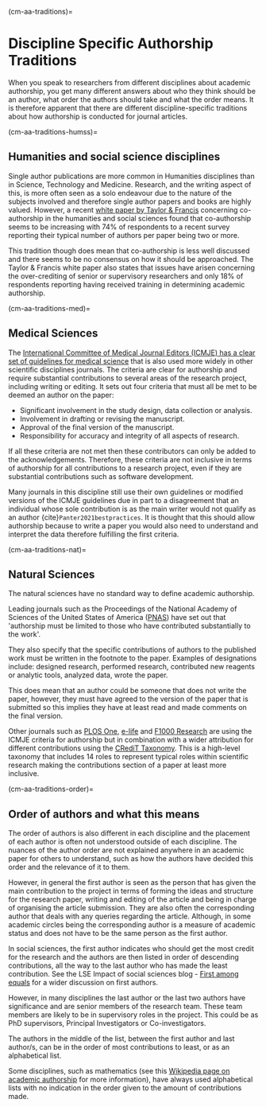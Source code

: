 (cm-aa-traditions)=
# Discipline Specific Authorship Traditions

When you speak to researchers from different disciplines about academic authorship, you get many different answers about who they think should be an author, what order the authors should take and what the order means.
It is therefore apparent that there are different discipline-specific traditions about how authorship is conducted for journal articles.

(cm-aa-traditions-humss)=
## Humanities and social science disciplines

Single author publications are more common in Humanities disciplines than in Science, Technology and Medicine.
Research, and the writing aspect of this, is more often seen as a solo endeavour due to the nature of the subjects involved and therefore single author papers and books are highly valued.
However, a recent [white paper by Taylor & Francis](https://authorservices.taylorandfrancis.com/co-authorship-in-the-humanities-and-social-sciences/) concerning co-authorship in the humanities and social sciences found that co-authorship seems to be increasing with 74% of respondents to a recent survey reporting their typical number of authors per paper being two or more.

This tradition though does mean that co-authorship is less well discussed and there seems to be no consensus on how it should be approached.
The Taylor & Francis white paper also states that issues have arisen concerning the over-crediting of senior or supervisory researchers and only 18% of respondents reporting having received training in determining academic authorship.

(cm-aa-traditions-med)=
## Medical Sciences
The [International Committee of Medical Journal Editors (ICMJE) has a clear set of guidelines for medical science](http://www.icmje.org/recommendations/browse/roles-and-responsibilities/defining-the-role-of-authors-and-contributors.html) that is also used more widely in other scientific disciplines journals.
The criteria are clear for authorship and require substantial contributions to several areas of the research project, including writing or editing. It sets out four criteria that must all be met to be deemed an author on the paper:
* Significant involvement in the study design, data collection or analysis.
* Involvement in drafting or revising the manuscript.
* Approval of the final version of the manuscript.
* Responsibility for accuracy and integrity of all aspects of research.

If all these criteria are not met then these contributors can only be added to the acknowledgements.
Therefore, these criteria are not inclusive in terms of authorship for all contributions to a research project, even if they are substantial contributions such as software development.

Many journals in this discipline still use their own guidelines or modified versions of the ICMJE guidelines due in part to a disagreement that an individual whose sole contribution is as the main writer would not qualify as an author {cite}`Panter2021bestpractices`.
It is thought that this should allow authorship because to write a paper you would also need to understand and interpret the data therefore fulfilling the first criteria.

(cm-aa-traditions-nat)=
## Natural Sciences
The natural sciences have no standard way to define academic authorship.

Leading journals such as the Proceedings of the National Academy of Sciences of the United States of America ([PNAS](https://blog.pnas.org/iforc.pdf)) have set out that 'authorship must be limited to those who have contributed substantially to the work'.

They also specify that the specific contributions of authors to the published work must be written in the footnote to the paper.
Examples of designations include: designed research, performed research, contributed new reagents or analytic tools, analyzed data, wrote the paper.

This does mean that an author could be someone that does not write the paper, however, they must have agreed to the version of the paper that is submitted so this implies they have at least read and made comments on the final version.

Other journals such as [PLOS One](https://journals.plos.org/plosone/s/authorship), [e-life](https://reviewer.elifesciences.org/author-guide/journal-policies) and [F1000 Research](https://f1000research.com/gateways/nc3rs/for-authors/article-guidelines/research-articles) are using the ICMJE criteria for authorship but in combination with a wider attribution for different contributions using the [CRediT Taxonomy](https://casrai.org/credit/).
This is a high-level taxonomy that includes 14 roles to represent typical roles within scientific research making the contributions section of a paper at least more inclusive.

(cm-aa-traditions-order)=
## Order of authors and what this means

The order of authors is also different in each discipline and the placement of each author is often not understood outside of each discipline.
The nuances of the author order are not explained anywhere in an academic paper for others to understand, such as how the authors have decided this order and the relevance of it to them.

However, in general the first author is seen as the person that has given the main contribution to the project in terms of forming the ideas and structure for the research paper, writing and editing of the article and being in charge of organising the article submission.
They are also often the corresponding author that deals with any queries regarding the article.
Although, in some academic circles being the corresponding author is a measure of academic status and does not have to be the same person as the first author.

In social sciences, the first author indicates who should get the most credit for the research and the authors are then listed in order of descending contributions, all the way to the last author who has made the least contribution. See the LSE Impact of social sciences blog - [First among equals](https://blogs.lse.ac.uk/impactofsocialsciences/2015/06/18/first-among-equals-guidelines-authorship-credit/) for a wider discussion on first authors.

However, in many disciplines the last author or the last two authors have significance and are senior members of the research team.
These team members are likely to be in supervisory roles in the project. This could be as PhD supervisors, Principal Investigators or Co-investigators.

The authors in the middle of the list, between the first author and last author/s, can be in the order of most contributions to least, or as an alphabetical list.

Some disciplines, such as mathematics (see this [Wikipedia page on academic authorship](https://en.wikipedia.org/wiki/Academic_authorship) for more information), have always used alphabetical lists with no indication in the order given to the amount of contributions made.
